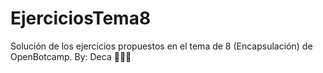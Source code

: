 # EjerciciosTema8
Solución de los ejercicios propuestos en el tema de 8 (Encapsulación) de OpenBotcamp. By: Deca 👨🏽‍💻
